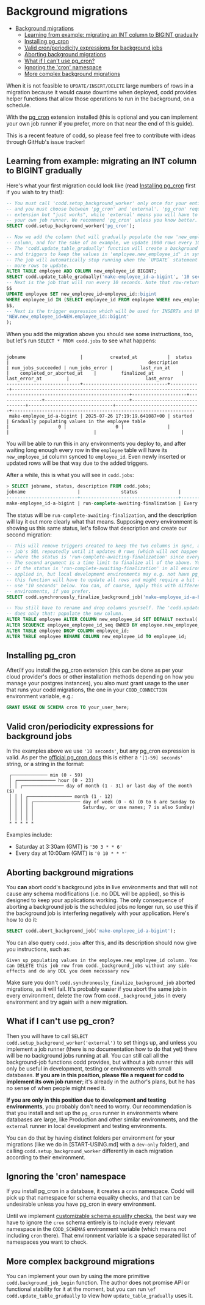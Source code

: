 # Background migrations

<!--toc:start-->
- [Background migrations](#background-migrations)
  - [Learning from example: migrating an INT column to BIGINT gradually](#learning-from-example-migrating-an-int-column-to-bigint-gradually)
  - [Installing pg_cron](#installing-pgcron)
  - [Valid cron/periodicity expressions for background jobs](#valid-cronperiodicity-expressions-for-background-jobs)
  - [Aborting background migrations](#aborting-background-migrations)
  - [What if I can't use pg_cron?](#what-if-i-cant-use-pgcron)
  - [Ignoring the 'cron' namespace](#ignoring-the-cron-namespace)
  - [More complex background migrations](#more-complex-background-migrations)
<!--toc:end-->

When it is not feasible to `UPDATE/INSERT/DELETE` large numbers of rows in a migration because it would cause downtime when deployed, codd provides helper functions that allow those operations to run in the background, on a schedule.

With the [pg_cron](https://github.com/citusdata/pg_cron) extension installed (this is optional and you can implement your own job runner if you prefer, more on that near the end of this guide).

This is a recent feature of codd, so please feel free to contribute with ideas through GitHub's issue tracker!

## Learning from example: migrating an INT column to BIGINT gradually

Here's what your first migration could look like (read [Installing pg_cron](#installing-pgcron) first if you wish to try this!):
```sql
-- You must call 'codd.setup_background_worker' only once for your entire database,
-- and you must choose between 'pg_cron' and 'external'. 'pg_cron' requires the
-- extension but "just works", while 'external' means you will have to implement
-- your own job runner. We recommend 'pg_cron' unless you know better.
SELECT codd.setup_background_worker('pg_cron');

-- Now we add the column that will gradually populate the new 'new_employee_id'
-- column, and for the sake of an example, we update 1000 rows every 10 seconds.
-- The 'codd.update_table_gradually' function will create a background job
-- and triggers to keep the values in 'employee.new_employee_id' in sync.
-- The job will automatically stop running when the `UPDATE` statement has no
-- more rows to update.
ALTER TABLE employee ADD COLUMN new_employee_id BIGINT;
SELECT codd.update_table_gradually('make-employee_id-a-bigint', '10 seconds', 'employee',
-- Next is the job that will run every 10 seconds. Note that row-returning statements do not work here.
$$
UPDATE employee SET new_employee_id=employee_id::bigint
WHERE employee_id IN (SELECT employee_id FROM employee WHERE new_employee_id IS NULL LIMIT 1000);
$$,
-- Next is the trigger expression which will be used for INSERTs and UPDATEs
'NEW.new_employee_id=NEW.employee_id::bigint'
);
```

When you add the migration above you should see some instructions, too, but let's run `SELECT * FROM codd.jobs` to see what happens:
```psql

jobname                    |          created_at           |  status   |                                                   description                                                   | num_jobs_succeeded | num_jobs_error |          last_run_at          |    completed_or_aborted_at    |         finalized_at          |         last_error_at         |                            last_error
---------------------------+-------------------------------+-----------+-----------------------------------------------------------------------------------------------------------------+--------------------+----------------+-------------------------------+-------------------------------+-------------------------------+-------------------------------+-------------------------------------------------------------------
 make-employee_id-a-bigint | 2025-07-26 17:19:19.641087+00 | started   | Gradually populating values in the employee table                                          |                  0 |                  0 |                |                               |                               |                               |
```

You will be able to run this in any environments you deploy to, and after waiting long enough every row in the `employee` table will have its `new_employee_id` column synced to `employee_id`. Even newly inserted or updated rows will be that way due to the added triggers.

After a while, this is what you will see in `codd.jobs`:

```sql
> SELECT jobname, status, description FROM codd.jobs;
jobname                   |               status               |                                                                                                                             description
--------------------------+------------------------------------+---------------------------------------------------------------------------------------------------------------------------------------------------------------------------------------------------------------------------------------------------------------------
make-employee_id-a-bigint | run-complete-awaiting-finalization | Every row in table employee has now been populated and background jobs are no longer running. You can now call codd.synchronously_finalize_background_job to remove the triggers and accessory functions created to keep the rows up-to-date
```

The status will be `run-complete-awaiting-finalization`, and the description will lay it out more clearly what that means. Supposing every environment is showing us this same status, let's follow that description and create our second migration:


```sql
-- This will remove triggers created to keep the two columns in sync, and will apply the
-- job's SQL repeatedly until it updates 0 rows (which will not happen in practice in environments
-- where the status is 'run-complete-awaiting-finalization' since every row has already been updated).
-- The second argument is a time limit to finalize all of the above. You can safely use '0 seconds'
-- if the status is 'run-complete-awaiting-finalization' in all environments this will be
-- applied in, but local development environments may e.g. not have pg_cron running, meaning
-- this function will have to update all rows and might require a bit longer, hence why we
-- use '10 seconds' below. You can, of course, apply this with different time limits in different
-- environments, if you prefer.
SELECT codd.synchronously_finalize_background_job('make-employee_id-a-bigint', '10 seconds');

-- You still have to rename and drop columns yourself. The 'codd.update_table_gradually' function
-- does only that: populate the new column.
ALTER TABLE employee ALTER COLUMN new_employee_id SET DEFAULT nextval('employee_employee_id_seq');
ALTER SEQUENCE employee_employee_id_seq OWNED BY employee.new_employee_id;
ALTER TABLE employee DROP COLUMN employee_id;
ALTER TABLE employee RENAME COLUMN new_employee_id TO employee_id;
```

## Installing pg_cron

After/if you install the pg_cron extension (this can be done as per your cloud provider's docs or other installation methods depending on how you manage your postgres instances), you also must grant usage to the user that runs your codd migrations, the one in your `CODD_CONNECTION` environment variable, e.g.:

```sql
GRANT USAGE ON SCHEMA cron TO your_user_here;
```

## Valid cron/periodicity expressions for background jobs

In the examples above we use `'10 seconds'`, but any pg_cron expression is valid. As per the [official pg_cron docs](https://github.com/citusdata/pg_cron) this is either a `'[1-59] seconds'` string, or a string in the format:

```
 ┌───────────── min (0 - 59)
 │ ┌────────────── hour (0 - 23)
 │ │ ┌─────────────── day of month (1 - 31) or last day of the month ($)
 │ │ │ ┌──────────────── month (1 - 12)
 │ │ │ │ ┌───────────────── day of week (0 - 6) (0 to 6 are Sunday to
 │ │ │ │ │                  Saturday, or use names; 7 is also Sunday)
 │ │ │ │ │
 │ │ │ │ │
 * * * * *
```

Examples include:
- Saturday at 3:30am (GMT) is `'30 3 * * 6'`
- Every day at 10:00am (GMT) is `'0 10 * * *'`

## Aborting background migrations

You **can** abort codd's background jobs in live environments and that will not cause any schema modifications (i.e. no DDL will be applied), so this is designed to keep your applications working. The only consequence of aborting a background job is the scheduled jobs no longer run, so use this if the background job is interfering negatively with your application. Here's how to do it:

````sql
SELECT codd.abort_background_job('make-employee_id-a-bigint');
````

You can also query `codd.jobs` after this, and its description should now give you instructions, such as:

```
Given up populating values in the employee.new_employee_id column. You can DELETE this job row from codd._background_jobs without any side-effects and do any DDL you deem necessary now
````

Make sure you don't `codd.synchronously_finalize_background_job` aborted migrations, as it will fail. It's probably easier if you abort the same job in every environment, delete the row from `codd._background_jobs` in every environment and try again with a new migration.

## What if I can't use pg_cron?

Then you will have to call `SELECT codd.setup_background_worker('external')` to set things up, and unless you implement a job runner (there is no documentation how to do that yet) there will be no background jobs running at all. You can still call all the background-job functions codd provides, but without a job runner this will only be useful in development, testing or environments with small databases. **If you are in this position, please file a request for codd to implement its own job runner**; it's already in the author's plans, but he has no sense of when people might need it.

**If you are only in this position due to development and testing environments**, you probably don't need to worry.
Our recommendation is that you install and set up the `pg_cron` runner in environments where databases are large, like Production and other similar environments, and the `external` runner in local development and testing environments.

You can do that by having distinct folders per environment for your migrations (like we do in [START-USING.md] with a `dev-only` folder), and calling `codd.setup_background_worker` differently in each migration according to their environment.

## Ignoring the 'cron' namespace

If you install pg_cron in a database, it creates a `cron` namespace. Codd will pick up that namespace for schema equality checks, and that can be undesirable unless you have pg_cron in every environment.

Until we implement [customizable schema equality checks](https://github.com/mzabani/codd/issues/167), the best way we have to ignore the `cron` schema entirely is to include every relevant namespace in the `CODD_SCHEMAS` environment variable (which means not including `cron` there). That environment variable is a space separated list of namespaces you want to check.

## More complex background migrations

You can implement your own by using the more primitive `codd.background_job_begin` function. The author does not promise API or functional stability for it at the moment, but you can run `\ef codd.update_table_gradually` to view how `update_table_gradually` uses it.
